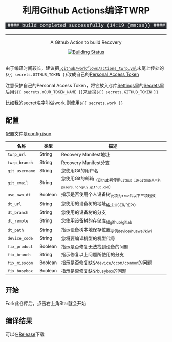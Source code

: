 <h1 align="center"> 利用Github Actions编译TWRP</h1>

<div align="center">
	<a href="../..">
		<img src="demo.jpg" title="Demo" />
	</a>
</div>

---

<p align="center">
	A Github Action to build Recovery
</p>

<div align="center">
	<a href="../../actions">
		<img src="../../workflows/twrp-building/badge.svg" title="Building Status" />
	</a>
</div>

<br />

由于编译时间较长，建议把<code>[.github/workflows/actions_twrp.yml](.github/workflows/actions_twrp.yml)</code>末尾上传处的`${{ secrets.GITHUB_TOKEN }}`改成自己的[Personal Access Token](https://github.com/settings/tokens)

注意保护自己的Personal Access Token，将它放入仓库[Settings](../../settings)里的[Secrets](../../settings/secrets)里后用`${{ secrets.YOUR_TOKEN_NAME }}`来替换`${{ secrets.GITHUB_TOKEN }}`

比如我的secret名字叫做work.则使用`${{ secrets.work }}`

## 配置

配置文件是[config.json](config.json)

| 名称               | 类型    | 描述                                                         |
| ------------------ | ------- | ------------------------------------------------------------ |
| `twrp_url`     | String  | Recovery Manifest地址                                        |
| `twrp_branch`  | String  | Recovery Manifest分支                                        |
| `git_username` | String  | 您使用Git的用户名                                            |
| `git_email`    | String  | 您使用Git的邮箱<sub>（Github可使用`Github ID+Github用户名@users.noreply.github.com`）</sub> |
| `use_own_dt`   | Boolean | 指示是否使用个人设备树<sub>此项为`true`后以下三项起效</sub>  |
| `dt_url`           | String  | 您使用的设备树的地址<sub>格式:USER/REPO</sub>                |
| `dt_branch`    | String  | 您使用的设备树的分支                                         |
| `dt_remote`        | String  | 您使用设备树的存储库<sub>如github/gitlab</sub>               |
| `dt_path`      | String  | 指示设备树本地保存位置<sub>示例device/huawei/kiwi</sub>      |
| `device_code`  | String  | 您将要编译机型的机型代号                                     |
| `fix_product`  | Boolean | 指示是否修复无法找到设备的问题                               |
| `fix_branch`       | String  | 指示修复以上问题所使用的分支                                 |
| `fix_misscom`  | Boolean | 指示是否修复缺少`device/qcom/common`的问题                   |
| `fix_busybox`      | Boolean | 指示是否修复缺少`busybox`的问题                              |

## 开始

Fork此仓库后，点击右上角Star就会开始

## 编译结果
可以在[Release](../../releases)下载
